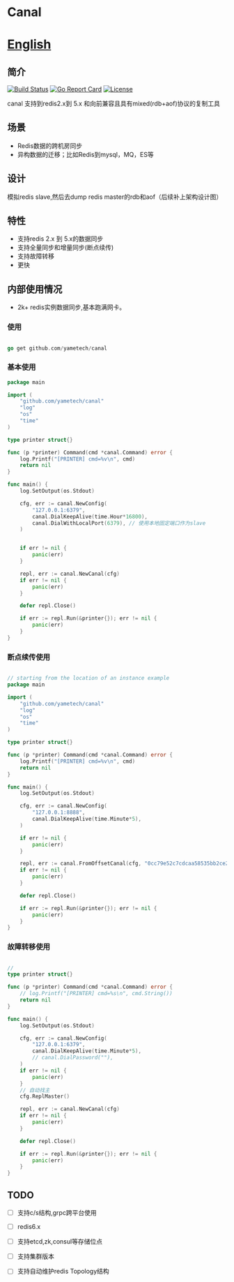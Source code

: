 # Canal 　　　　　　　　　　　　　　　　　　　　[English](README.md)

## 简介
[![Build Status](https://github.com/yametech/canal/workflows/canal/badge.svg?event=push&branch=master)](https://github.com/yametech/canal/actions?workflow=canal)
[![Go Report Card](https://goreportcard.com/badge/github.com/yametech/canal)](https://goreportcard.com/report/github.com/yametech/canal)
[![License](https://img.shields.io/badge/License-Apache%202.0-blue.svg)](http://github.com/yametech/canal/blob/master/LICENSE)


 canal 支持到redis2.x到 5.x 和向前兼容且具有mixed(rdb+aof)协议的复制工具

 ## 场景

* Redis数据的跨机房同步
* 异构数据的迁移；比如Redis到mysql，MQ，ES等

## 设计

模拟redis slave,然后去dump redis master的rdb和aof（后续补上架构设计图）

## 特性

* 支持redis 2.x 到 5.x的数据同步
* 支持全量同步和增量同步(断点续传)
* 支持故障转移
* 更快

## 内部使用情况

* 2k+ redis实例数据同步,基本跑满网卡。

### 使用

```go

go get github.com/yametech/canal

```

### 基本使用

```go
package main

import (
	"github.com/yametech/canal"
	"log"
	"os"
	"time"
)

type printer struct{}

func (p *printer) Command(cmd *canal.Command) error {
	log.Printf("[PRINTER] cmd=%v\n", cmd)
	return nil
}

func main() {
	log.SetOutput(os.Stdout)

	cfg, err := canal.NewConfig(
		"127.0.0.1:6379",
		canal.DialKeepAlive(time.Hour*16800),
		canal.DialWithLocalPort(6379), // 使用本地固定端口作为slave
	)


	if err != nil {
		panic(err)
	}

	repl, err := canal.NewCanal(cfg)
	if err != nil {
		panic(err)
	}

	defer repl.Close()

	if err := repl.Run(&printer{}); err != nil {
		panic(err)
	}
}
```

### 断点续传使用

``` go

// starting from the location of an instance example
package main

import (
	"github.com/yametech/canal"
	"log"
	"os"
	"time"
)

type printer struct{}

func (p *printer) Command(cmd *canal.Command) error {
	log.Printf("[PRINTER] cmd=%v\n", cmd)
	return nil
}

func main() {
	log.SetOutput(os.Stdout)

	cfg, err := canal.NewConfig(
		"127.0.0.1:8888",
		canal.DialKeepAlive(time.Minute*5),
	)

	if err != nil {
		panic(err)
	}

	repl, err := canal.FromOffsetCanal(cfg, "0cc79e52c7cdcaa58535bb2ce23f46ee1343246c", 111)
	if err != nil {
		panic(err)
	}

	defer repl.Close()

	if err := repl.Run(&printer{}); err != nil {
		panic(err)
	}
}

```

### 故障转移使用

```go

//
type printer struct{}

func (p *printer) Command(cmd *canal.Command) error {
	// log.Printf("[PRINTER] cmd=%s\n", cmd.String())
	return nil
}

func main() {
	log.SetOutput(os.Stdout)

	cfg, err := canal.NewConfig(
		"127.0.0.1:6379",
		canal.DialKeepAlive(time.Minute*5),
		// canal.DialPassword(""),
	)
	if err != nil {
		panic(err)
	}
	// 自动找主
	cfg.ReplMaster()

	repl, err := canal.NewCanal(cfg)
	if err != nil {
		panic(err)
	}

	defer repl.Close()

	if err := repl.Run(&printer{}); err != nil {
		panic(err)
	}
}


```

## TODO

- [ ] 支持c/s结构,grpc跨平台使用
- [ ] redis6.x
- [ ] 支持etcd,zk,consul等存储位点
- [ ] 支持集群版本
- [ ] 支持自动维护redis Topology结构


